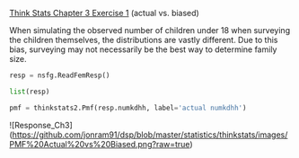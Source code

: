 [Think Stats Chapter 3 Exercise 1](http://greenteapress.com/thinkstats2/html/thinkstats2004.html#toc31) (actual vs. biased)

When simulating the observed number of children under 18 when surveying the children themselves, the distributions are vastly different. Due to this bias, surveying may not necessarily be the best way to determine family size.

```python
resp = nsfg.ReadFemResp()

list(resp)

pmf = thinkstats2.Pmf(resp.numkdhh, label='actual numkdhh')
```

![Response_Ch3] (https://github.com/jonram91/dsp/blob/master/statistics/thinkstats/images/PMF%20Actual%20vs%20Biased.png?raw=true)
